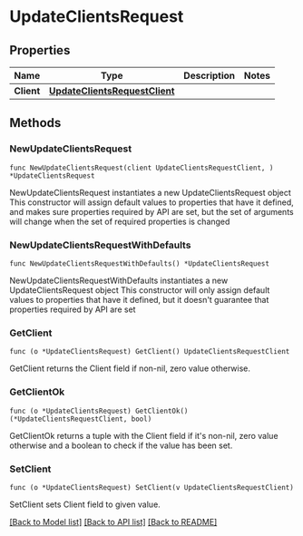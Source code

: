 # UpdateClientsRequest

## Properties

Name | Type | Description | Notes
------------ | ------------- | ------------- | -------------
**Client** | [**UpdateClientsRequestClient**](UpdateClientsRequestClient.md) |  | 

## Methods

### NewUpdateClientsRequest

`func NewUpdateClientsRequest(client UpdateClientsRequestClient, ) *UpdateClientsRequest`

NewUpdateClientsRequest instantiates a new UpdateClientsRequest object
This constructor will assign default values to properties that have it defined,
and makes sure properties required by API are set, but the set of arguments
will change when the set of required properties is changed

### NewUpdateClientsRequestWithDefaults

`func NewUpdateClientsRequestWithDefaults() *UpdateClientsRequest`

NewUpdateClientsRequestWithDefaults instantiates a new UpdateClientsRequest object
This constructor will only assign default values to properties that have it defined,
but it doesn't guarantee that properties required by API are set

### GetClient

`func (o *UpdateClientsRequest) GetClient() UpdateClientsRequestClient`

GetClient returns the Client field if non-nil, zero value otherwise.

### GetClientOk

`func (o *UpdateClientsRequest) GetClientOk() (*UpdateClientsRequestClient, bool)`

GetClientOk returns a tuple with the Client field if it's non-nil, zero value otherwise
and a boolean to check if the value has been set.

### SetClient

`func (o *UpdateClientsRequest) SetClient(v UpdateClientsRequestClient)`

SetClient sets Client field to given value.



[[Back to Model list]](../README.md#documentation-for-models) [[Back to API list]](../README.md#documentation-for-api-endpoints) [[Back to README]](../README.md)


